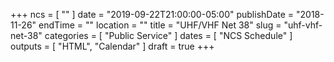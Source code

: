 +++
ncs = [ "" ]
date = "2019-09-22T21:00:00-05:00"
publishDate = "2018-11-26"
endTime = ""
location = ""
title = "UHF/VHF Net 38"
slug = "uhf-vhf-net-38"
categories = [ "Public Service" ]
dates = [ "NCS Schedule" ]
outputs = [ "HTML", "Calendar" ]
draft = true
+++
